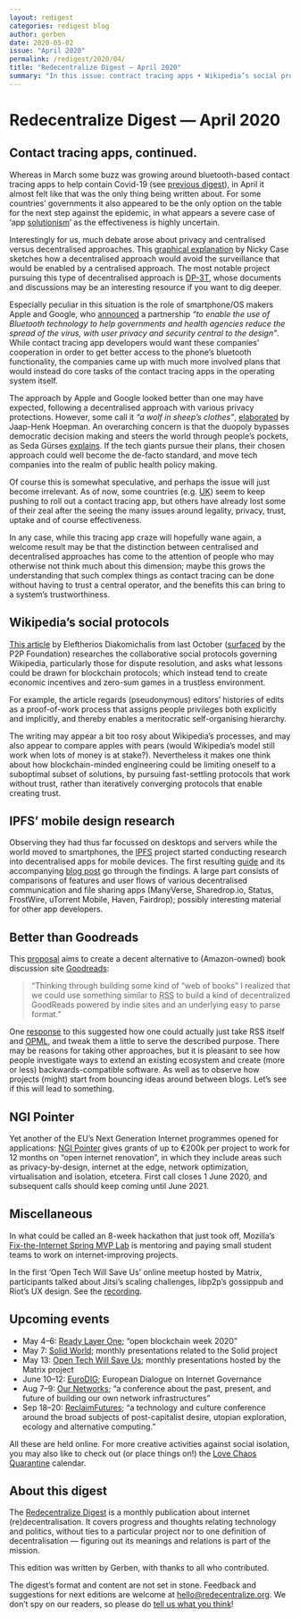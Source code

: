 ```yaml
---
layout: redigest
categories: redigest blog
author: gerben
date: 2020-05-02
issue: "April 2020"
permalink: /redigest/2020/04/
title: "Redecentralize Digest — April 2020"
summary: "In this issue: contract tracing apps • Wikipedia’s social protocols • better than Goodreads • etc."
---
```


Redecentralize Digest — April 2020
==================================

## Contact tracing apps, continued.

Whereas in March some buzz was growing around bluetooth-based contact tracing apps to help contain Covid-19 (see [previous digest][]), in April it almost felt like that was the only thing being written about. For some countries’ governments it also appeared to be the only option on the table for the next step against the epidemic, in what appears a severe case of ‘app [solutionism][]’ as the effectiveness is highly uncertain.

Interestingly for us, much debate arose about privacy and centralised versus decentralised approaches. This [graphical explanation][] by Nicky Case sketches how a decentralised approach would avoid the surveillance that would be enabled by a centralised approach. The most notable project pursuing this type of decentralised approach is [DP-3T][], whose documents and discussions may be an interesting resource if you want to dig deeper.

Especially peculiar in this situation is the role of smartphone/OS makers Apple and Google, who [announced][] a partnership *“to enable the use of Bluetooth technology to help governments and health agencies reduce the spread of the virus, with user privacy and security central to the design”*. While contact tracing app developers would want these companies’ cooperation in order to get better access to the phone’s bluetooth functionality, the companies came up with much more involved plans that would instead do core tasks of the contact tracing apps in the operating system itself.

The approach by Apple and Google looked better than one may have expected, following a decentralised approach with various privacy protections. However, some call it *“a wolf in sheep’s clothes”*, [elaborated][] by Jaap-Henk Hoepman. An overarching concern is that the duopoly bypasses democratic decision making and steers the world through people’s pockets, as Seda Gürses [explains][]. If the tech giants pursue their plans, their chosen approach could well become the de-facto standard, and move tech companies into the realm of public health policy making.

Of course this is somewhat speculative, and perhaps the issue will just become irrelevant. As of now, some countries (e.g. [UK][]) seem to keep pushing to roll out a contact tracing app, but others have already lost some of their zeal after the seeing the many issues around legality, privacy, trust, uptake and of course effectiveness.

In any case, while this tracing app craze will hopefully wane again, a welcome result may be that the distinction between centralised and decentralised approaches has come to the attention of people who may otherwise not think much about this dimension; maybe this grows the understanding that such complex things as contact tracing can be done without having to trust a central operator, and the benefits this can bring to a system’s trustworthiness.

[previous digest]: https://redecentralize.org/redigest/2020/03#epidemic-surveillance
[solutionism]: https://www.theguardian.com/commentisfree/2020/apr/15/tech-coronavirus-surveilance-state-digital-disrupt "The tech ‘solutions’ for coronavirus take the surveillance state to the next level · Evgeny Morozov / The Guardian · 15 Apr 2020"
[graphical explanation]: https://ncase.me/contact-tracing/ "Protecting Lives & Liberty: How Contact Tracing Can Foil COVID-19 & Big Brother · Nicky Case"
[announced]: https://blog.google/inside-google/company-announcements/apple-and-google-partner-covid-19-contact-tracing-technology "Apple and Google partner on COVID-19 contact tracing technology · Google · 10 Apr 2020"
[DP-3T]: https://github.com/DP-3T/documents "Decentralized Privacy-Preserving Proximity Tracing"
[elaborated]: https://blog.xot.nl/2020/04/19/google-apple-contact-tracing-gact-a-wolf-in-sheeps-clothes/ "Google Apple Contact Tracing (GACT): a wolf in sheep’s clothes. · Jaap-Henk Hoepman · 19 Apr 2020"
[explains]: https://www.radicalai.org/e5-seda-gurses "Episode 5: Apple & Google Partner to Promote Coronavirus Contact Tracing. Should You be Worried? Featuring Seda Gurses · The Radical AI Podcast · 13 Apr 2020 (listen about 24:46 minutes into the audio)"
[UK]: https://www.politico.eu/article/uk-contact-tracing-app-ready-for-trial-in-two-weeks-coronavirus/ "UK contact-tracing app ready for trial in two weeks · Politico · 28 Apr 2020"


## Wikipedia’s social protocols

[This article][] by Eleftherios Diakomichalis from last October ([surfaced][] by the P2P Foundation) researches the collaborative social protocols governing Wikipedia, particularly those for dispute resolution, and asks what lessons could be drawn for blockchain protocols; which instead tend to create economic incentives and zero-sum games in a trustless environment.

For example, the article regards (pseudonymous) editors’ histories of edits as a proof-of-work process that assigns people privileges both explicitly and implicitly, and thereby enables a meritocratic self-organising hierarchy.

The writing may appear a bit too rosy about Wikipedia’s processes, and may also appear to compare apples with pears (would Wikipedia’s model still work when lots of money is at stake?). Nevertheless it makes one think about how blockchain-minded engineering could be limiting oneself to a suboptimal subset of solutions, by pursuing fast-settling protocols that work without trust, rather than iteratively converging protocols that enable creating trust.

[This article]: https://eleftherios.io/what-the-decentralized-web-can-learn-from-wikipedia/
[surfaced]: https://blog.p2pfoundation.net/what-the-decentralized-web-can-learn-from-wikipedia/2020/04/15


## IPFS’ mobile design research

Observing they had thus far focussed on desktops and servers while the world moved to smartphones, the [IPFS][] project started conducting research into decentralised apps for mobile devices. The first resulting [guide][] and its accompanying [blog post][] go through the findings. A large part consists of comparisons of features and user flows of various decentralised communication and file sharing apps (ManyVerse, Sharedrop.io, Status, FrostWire, uTorrent Mobile, Haven, Fairdrop); possibly interesting material for other app developers.

[IPFS]: https://ipfs.io "InterPlanetary File System; a peer-to-peer hypermedia protocol"
[guide]: https://protocol-labs.gitbook.io/ipfs-mobile-design-guide/
[blog post]: https://blog.ipfs.io/2020-04-24-ipfs-mobile-design-research-findings/


## Better than Goodreads

This [proposal][] aims to create a decent alternative to (Amazon-owned) book discussion site [Goodreads][]:

> “Thinking through building some kind of “web of books” I realized that we could use something similar to <abbr title="Really Simple Syndication; a standard format for checking for new items on e.g. blog readers and podcast apps">RSS</abbr> to build a kind of decentralized GoodReads powered by indie sites and an underlying easy to parse format.”

One [response][] to this suggested how one could actually just take RSS itself and [OPML][], and tweak them a little to serve the described purpose. There may be reasons for taking other approaches, but it is pleasant to see how people investigate ways to extend an existing ecosystem and create (more or less) backwards-compatible software. As well as to observe how projects (might) start from bouncing ideas around between blogs. Let’s see if this will lead to something.

[proposal]: https://tomcritchlow.com/2020/04/15/library-json/ "Library JSON - A Proposal for a Decentralized Goodreads · Tom Critchlow · 15 Apr 2020"
[Goodreads]: https://www.goodreads.com/
[response]: http://interconnected.org/home/2020/04/16/rss_for_books "Re: Tom Critchlow’s proposal for a decentralised Goodreads-like system, how about using RSS? · Matt Webb · 16 Apr 2020"
[OPML]: http://dev.opml.org/spec2.html#subscriptionLists "Outline Processor Markup Language; a format often used to port a list of subscriptions to another feed reader or podcast app"


## NGI Pointer

Yet another of the EU’s Next Generation Internet programmes opened for applications: [NGI Pointer][] gives grants of up to €200k per project to work for 12 months on “open internet renovation”, in which they include areas such as privacy-by-design, internet at the edge, network optimization, virtualisation and isolation, etcetera. First call closes 1 June 2020, and subsequent calls should keep coming until June 2021.

[NGI Pointer]: https://pointer.ngi.eu/


## Miscellaneous

In what could be called an 8-week hackathon that just took off, Mozilla’s [Fix-the-Internet Spring MVP Lab][] is mentoring and paying small student teams to work on internet-improving projects.

[Fix-the-Internet Spring MVP Lab]: https://blog.mozilla.org/blog/2020/03/30/were-fixing-the-internet-join-us/

In the first ‘Open Tech Will Save Us’ online meetup hosted by Matrix, participants talked about Jitsi’s scaling challenges, libp2p’s gossippub and Riot’s UX design. See the [recording](https://www.youtube.com/embed/APVp-20ATLk?rel=0&iv_load_policy=3&modestbranding=1&autoplay=1).


## Upcoming events

- May 4–6: [Ready Layer One](https://readylayer.one/); “open blockchain week 2020”
- May 7: [Solid World](https://www.eventbrite.com/e/solid-world-tickets-101812024506); monthly presentations related to the Solid project
- May 13: [Open Tech Will Save Us](https://matrix.org/open-tech-meetup/); monthly presentations hosted by the Matrix project
- June 10–12: [EuroDIG](https://www.eurodig.org/index.php?id=76); European Dialogue on Internet Governance
- Aug 7–9: [Our Networks](https://ournetworks.ca/); “a conference about the past, present, and future of building our own network infrastructures”
- Sep 18–20: [ReclaimFutures](https://reclaimfutures.org/); “a technology and culture conference around the broad subjects of post-capitalist desire, utopian exploration, ecology and alternative computing.”

All these are held online. For more creative activities against social isolation, you may also like to check out (or place things on!) the [Love Chaos Quarantine](https://www.lovechaosquarantine.zone/) calendar.


## About this digest

The [Redecentralize Digest](https://redecentralize.org/redigest/) is a monthly publication about internet (re)decentralisation. It covers progress and thoughts relating technology and politics, without ties to a particular project nor to one definition of decentralisation — figuring out its meanings and relations is part of the mission.

This edition was written by Gerben, with thanks to all who contributed.

The digest’s format and content are not set in stone. Feedback and suggestions for next editions are welcome at <hello@redecentralize.org>. We don’t spy on our readers, so please do [tell us what you think](mailto:hello@redecentralize.org?subject=ReDigest%20feedback&body=I%20find%20ReDigest%20_____.%20It%20would%20be%20(even)%20better%20if%20_____.)!
